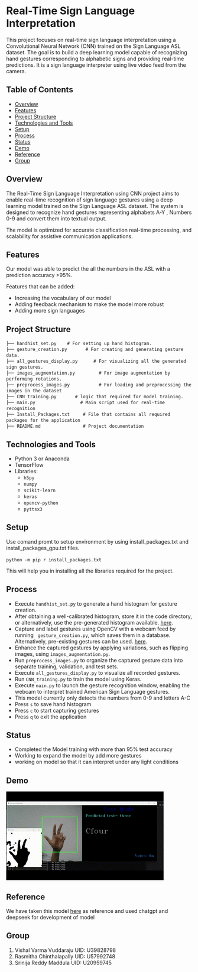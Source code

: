 # Real-Time Sign Language Interpretation

This project focuses on real-time sign language interpretation using a Convolutional Neural Network (CNN) trained on the Sign Language ASL dataset. The goal is to build a deep learning model capable of recognizing hand gestures corresponding to alphabetic signs and providing real-time predictions. It is a sign language interpreter using live video feed from the camera. 

## Table of Contents

* [Overview](#Overview)
* [Features](#Features)
* [Project Structure](#Project-Structure)
* [Technologies and Tools](#Technologies-and-Tools)
* [Setup](#Setup)
* [Process](#Process)
* [Status](#Status)
* [Demo](#Demo)
* [Reference](#Reference)
* [Group](#Group)

## Overview

The Real-Time Sign Language Interpretation using CNN project aims to enable real-time recognition of sign language gestures using a deep learning model trained on the Sign Language ASL dataset. The system is designed to recognize hand gestures representing alphabets A-Y , Numbers 0-9 and convert them into textual output.

The model is optimized for accurate classification real-time processing, and scalability for assistive communication applications.

## Features

Our model was able to predict the all the numbers in the ASL with a prediction accuracy >95%.

Features that can be added:
* Increasing the vocabulary of our model
* Adding feedback mechanism to make the model more robust
* Adding more sign languages

## Project Structure

```
├── handhist_set.py    # For setting up hand histogram.
├── gesture_creation.py       # For creating and generating gesture data.
├── all_gestures_display.py      # For visualizing all the generated sign gestures.
├── images_augmentation.py         # For image augmentation by performing rotations.
├── preprocess_images.py           # For loading and preprocessing the images in the dataset
├── CNN_training.py       # logic that required for model training.
├── main.py                 # Main script used for real-time recognition
├── Install_Packages.txt     # File that contains all required packages for the application
├── README.md                # Project documentation
```

## Technologies and Tools

- Python 3 or Anaconda
- TensorFlow
- Libraries:
    - `h5py`
    - `numpy`
    - `scikit-learn`
    - `keras`
    - `opencv-python`
    - `pyttsx3`

## Setup

Use comand promt to setup environment by using install_packages.txt and install_packages_gpu.txt files. 

`python -m pip r install_packages.txt`

This will help you in installing all the libraries required for the project.

## Process

* Execute `handhist_set.py` to generate a hand histogram for gesture creation. 
* After obtaining a well-calibrated histogram, store it in the code directory, or alternatively, use the pre-generated histogram available. [here](https://github.com/vishalvarmavuddaraju/Realtime-SignLanguage-Interpretation/tree/main/code).
* Capture and label gestures using OpenCV with a webcam feed by running ` gesture_creation.py`, which saves them in a database. Alternatively, pre-existing gestures can be used. [here](https://github.com/vishalvarmavuddaraju/Realtime-SignLanguage-Interpretation/tree/main/code).
* Enhance the captured gestures by applying variations, such as flipping images, using `images_augmentation.py`.
* Run `preprocess_images.py` to organize the captured gesture data into separate training, validation, and test sets. 
* Execute `all_gestures_display.py` to visualize all recorded gestures.
* Run `CNN_training.py` to train the model using Keras.
* Execute `main.py` to launch the gesture recognition window, enabling the webcam to interpret trained American Sign Language gestures.  
* This model currently only detects the numbers from 0-9 and letters A-C
* Press `s` to save hand histogram
* Press `c` to start capturing gestures
* Press `q` to exit the application

## Status

* Completed the Model training with more than 95% test accuracy
* Working to expand the model by add more gestures
* working on model so that it can interpret under any light conditions

## Demo
![Example screenshot](./final_model.gif)

## Reference

We have taken this model [here](https://youtu.be/NBzqY9tJd7M?feature=shared) as reference and used chatgpt and deepseek for development of model

## Group
1) Vishal Varma Vuddaraju UID: U39828798
2) Rasmitha Chinthalapally UID: U57992748
3) Srinija Reddy Maddula UID: U20959745
